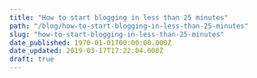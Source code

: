 ```yaml
---
title: "How to start blogging in less than 25 minutes"
path: "/blog/how-to-start-blogging-in-less-than-25-minutes"
slug: "how-to-start-blogging-in-less-than-25-minutes"
date_published: 1970-01-01T00:00:00.000Z
date_updated: 2019-03-17T17:22:04.000Z
draft: true
---
```







